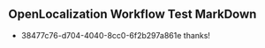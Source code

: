 ## OpenLocalization Workflow Test MarkDown
* 38477c76-d704-4040-8cc0-6f2b297a861e thanks!

<!--HONumber=Jul16_HO3-->


